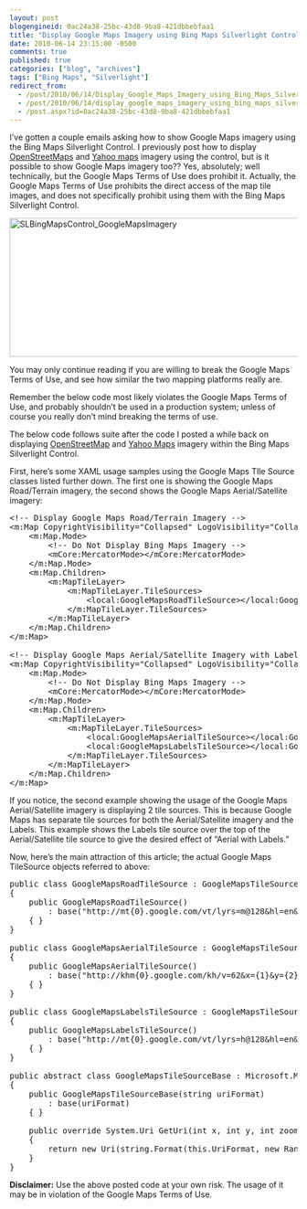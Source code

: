 ```yaml
---
layout: post
blogengineid: 0ac24a38-25bc-43d8-9ba8-421dbbebfaa1
title: "Display Google Maps Imagery using Bing Maps Silverlight Control"
date: 2010-06-14 23:15:00 -0500
comments: true
published: true
categories: ["blog", "archives"]
tags: ["Bing Maps", "Silverlight"]
redirect_from: 
  - /post/2010/06/14/Display_Google_Maps_Imagery_using_Bing_Maps_Silverlight_Control
  - /post/2010/06/14/display_google_maps_imagery_using_bing_maps_silverlight_control
  - /post.aspx?id=0ac24a38-25bc-43d8-9ba8-421dbbebfaa1
---
```

<!-- more -->

I&rsquo;ve gotten a couple emails asking how to show Google Maps imagery using the Bing Maps Silverlight Control. I previously post how to display <a href="/post/2009/11/12/Display_OpenStreetMap_Imagery_using_Bing_Maps_Silverlight_Control_Version_1_RTW.aspx">OpenStreetMaps</a> and <a href="/post/2009/03/20/Virtual-Earth-Silverlight-Overlay-OpenStreetMap2c-OpenAerialMap-and-Yahoo-Map-Imagery-using-Custom-Tile-Layers!.aspx">Yahoo maps</a> imagery using the control, but is it possible to show Google Maps imagery too?? Yes, absolutely; well technically, but the Google Maps Terms of Use does prohibit it. Actually, the Google Maps Terms of Use prohibits the direct access of the map tile images, and does not specifically prohibit using them with the Bing Maps Silverlight Control.

<a href="/images/postsSLBingMapsControl_GoogleMapsImagery.png"><img style="border-bottom: 0px; border-left: 0px; display: inline; border-top: 0px; border-right: 0px" title="SLBingMapsControl_GoogleMapsImagery" src="/images/postsSLBingMapsControl_GoogleMapsImagery_thumb.png" border="0" alt="SLBingMapsControl_GoogleMapsImagery" width="644" height="243" /></a>

You may only continue reading if you are willing to break the Google Maps Terms of Use, and see how similar the two mapping platforms really are.

Remember the below code most likely violates the Google Maps Terms of Use, and probably shouldn&rsquo;t be used in a production system; unless of course you really don&rsquo;t mind breaking the terms of use.

The below code follows suite after the code I posted a while back on displaying <a href="/post/2009/11/12/Display_OpenStreetMap_Imagery_using_Bing_Maps_Silverlight_Control_Version_1_RTW.aspx">OpenStreetMap</a> and <a href="/post/2009/03/20/Virtual-Earth-Silverlight-Overlay-OpenStreetMap2c-OpenAerialMap-and-Yahoo-Map-Imagery-using-Custom-Tile-Layers!.aspx">Yahoo Maps</a> imagery within the Bing Maps Silverlight Control.

First, here&rsquo;s some XAML usage samples using the Google Maps TIle Source classes listed further down. The first one is showing the Google Maps Road/Terrain imagery, the second shows the Google Maps Aerial/Satellite imagery:
<pre class="csharpcode"><span class="rem">&lt;!-- Display Google Maps Road/Terrain Imagery --&gt;</span><br /><span class="kwrd">&lt;</span><span class="html">m:Map</span> <span class="attr">CopyrightVisibility</span><span class="kwrd">="Collapsed"</span> <span class="attr">LogoVisibility</span><span class="kwrd">="Collapsed"</span><span class="kwrd">&gt;</span><br />    <span class="kwrd">&lt;</span><span class="html">m:Map.Mode</span><span class="kwrd">&gt;</span><br />        <span class="rem">&lt;!-- Do Not Display Bing Maps Imagery --&gt;</span><br />        <span class="kwrd">&lt;</span><span class="html">mCore:MercatorMode</span><span class="kwrd">&gt;&lt;/</span><span class="html">mCore:MercatorMode</span><span class="kwrd">&gt;</span><br />    <span class="kwrd">&lt;/</span><span class="html">m:Map.Mode</span><span class="kwrd">&gt;</span><br />    <span class="kwrd">&lt;</span><span class="html">m:Map.Children</span><span class="kwrd">&gt;</span><br />        <span class="kwrd">&lt;</span><span class="html">m:MapTileLayer</span><span class="kwrd">&gt;</span><br />            <span class="kwrd">&lt;</span><span class="html">m:MapTileLayer.TileSources</span><span class="kwrd">&gt;</span><br />                <span class="kwrd">&lt;</span><span class="html">local:GoogleMapsRoadTileSource</span><span class="kwrd">&gt;&lt;/</span><span class="html">local:GoogleMapsRoadTileSource</span><span class="kwrd">&gt;</span><br />            <span class="kwrd">&lt;/</span><span class="html">m:MapTileLayer.TileSources</span><span class="kwrd">&gt;</span><br />        <span class="kwrd">&lt;/</span><span class="html">m:MapTileLayer</span><span class="kwrd">&gt;</span><br />    <span class="kwrd">&lt;/</span><span class="html">m:Map.Children</span><span class="kwrd">&gt;</span><br /><span class="kwrd">&lt;/</span><span class="html">m:Map</span><span class="kwrd">&gt;</span><br /><br /><span class="rem">&lt;!-- Display Google Maps Aerial/Satellite Imagery with Labels --&gt;</span><br /><span class="kwrd">&lt;</span><span class="html">m:Map</span> <span class="attr">CopyrightVisibility</span><span class="kwrd">="Collapsed"</span> <span class="attr">LogoVisibility</span><span class="kwrd">="Collapsed"</span><span class="kwrd">&gt;</span><br />    <span class="kwrd">&lt;</span><span class="html">m:Map.Mode</span><span class="kwrd">&gt;</span><br />        <span class="rem">&lt;!-- Do Not Display Bing Maps Imagery --&gt;</span><br />        <span class="kwrd">&lt;</span><span class="html">mCore:MercatorMode</span><span class="kwrd">&gt;&lt;/</span><span class="html">mCore:MercatorMode</span><span class="kwrd">&gt;</span><br />    <span class="kwrd">&lt;/</span><span class="html">m:Map.Mode</span><span class="kwrd">&gt;</span><br />    <span class="kwrd">&lt;</span><span class="html">m:Map.Children</span><span class="kwrd">&gt;</span><br />        <span class="kwrd">&lt;</span><span class="html">m:MapTileLayer</span><span class="kwrd">&gt;</span><br />            <span class="kwrd">&lt;</span><span class="html">m:MapTileLayer.TileSources</span><span class="kwrd">&gt;</span><br />                <span class="kwrd">&lt;</span><span class="html">local:GoogleMapsAerialTileSource</span><span class="kwrd">&gt;&lt;/</span><span class="html">local:GoogleMapsAerialTileSource</span><span class="kwrd">&gt;</span><br />                <span class="kwrd">&lt;</span><span class="html">local:GoogleMapsLabelsTileSource</span><span class="kwrd">&gt;&lt;/</span><span class="html">local:GoogleMapsLabelsTileSource</span><span class="kwrd">&gt;</span><br />            <span class="kwrd">&lt;/</span><span class="html">m:MapTileLayer.TileSources</span><span class="kwrd">&gt;</span><br />        <span class="kwrd">&lt;/</span><span class="html">m:MapTileLayer</span><span class="kwrd">&gt;</span><br />    <span class="kwrd">&lt;/</span><span class="html">m:Map.Children</span><span class="kwrd">&gt;</span><br /><span class="kwrd">&lt;/</span><span class="html">m:Map</span><span class="kwrd">&gt;</span></pre>

<!-- .csharpcode, .csharpcode pre { 	font-size: small; 	color: black; 	font-family: consolas, "Courier New", courier, monospace; 	background-color: #ffffff; 	/*white-space: pre;*/ } .csharpcode pre { margin: 0em; } .csharpcode .rem { color: #008000; } .csharpcode .kwrd { color: #0000ff; } .csharpcode .str { color: #006080; } .csharpcode .op { color: #0000c0; } .csharpcode .preproc { color: #cc6633; } .csharpcode .asp { background-color: #ffff00; } .csharpcode .html { color: #800000; } .csharpcode .attr { color: #ff0000; } .csharpcode .alt  { 	background-color: #f4f4f4; 	width: 100%; 	margin: 0em; } .csharpcode .lnum { color: #606060; } -->

 

If you notice, the second example showing the usage of the Google Maps Aerial/Satellite imagery is displaying 2 tile sources. This is because Google Maps has separate tile sources for both the Aerial/Satellite imagery and the Labels. This example shows the Labels tile source over the top of the Aerial/Satellite tile source to give the desired effect of &ldquo;Aerial with Labels.&rdquo;

Now, here&rsquo;s the main attraction of this article; the actual Google Maps TileSource objects referred to above:
<pre class="csharpcode"><span class="kwrd">public</span> <span class="kwrd">class</span> GoogleMapsRoadTileSource : GoogleMapsTileSourceBase<br />{<br />    <span class="kwrd">public</span> GoogleMapsRoadTileSource()<br />        : <span class="kwrd">base</span>(<span class="str">"http://mt{0}.google.com/vt/lyrs=m@128&amp;hl=en&amp;x={1}&amp;y={2}&amp;z={3}&amp;s="</span>)<br />    { }<br />}<br /><br /><span class="kwrd">public</span> <span class="kwrd">class</span> GoogleMapsAerialTileSource : GoogleMapsTileSourceBase<br />{<br />    <span class="kwrd">public</span> GoogleMapsAerialTileSource()<br />        : <span class="kwrd">base</span>(<span class="str">"http://khm{0}.google.com/kh/v=62&amp;x={1}&amp;y={2}&amp;z={3}&amp;s="</span>)<br />    { }<br />}<br /><br /><span class="kwrd">public</span> <span class="kwrd">class</span> GoogleMapsLabelsTileSource : GoogleMapsTileSourceBase<br />{<br />    <span class="kwrd">public</span> GoogleMapsLabelsTileSource()<br />        : <span class="kwrd">base</span>(<span class="str">"http://mt{0}.google.com/vt/lyrs=h@128&amp;hl=en&amp;x={1}&amp;y={2}&amp;z={3}&amp;s="</span>)<br />    { }<br />}<br /><br /><span class="kwrd">public</span> <span class="kwrd">abstract</span> <span class="kwrd">class</span> GoogleMapsTileSourceBase : Microsoft.Maps.MapControl.TileSource<br />{<br />    <span class="kwrd">public</span> GoogleMapsTileSourceBase(<span class="kwrd">string</span> uriFormat)<br />        : <span class="kwrd">base</span>(uriFormat)<br />    { }<br /><br />    <span class="kwrd">public</span> <span class="kwrd">override</span> System.Uri GetUri(<span class="kwrd">int</span> x, <span class="kwrd">int</span> y, <span class="kwrd">int</span> zoomLevel)<br />    {<br />        <span class="kwrd">return</span> <span class="kwrd">new</span> Uri(<span class="kwrd">string</span>.Format(<span class="kwrd">this</span>.UriFormat, <span class="kwrd">new</span> Random().Next() % 4, x, y, zoomLevel));<br />    }<br />}</pre>

<!-- .csharpcode, .csharpcode pre { 	font-size: small; 	color: black; 	font-family: consolas, "Courier New", courier, monospace; 	background-color: #ffffff; 	/*white-space: pre;*/ } .csharpcode pre { margin: 0em; } .csharpcode .rem { color: #008000; } .csharpcode .kwrd { color: #0000ff; } .csharpcode .str { color: #006080; } .csharpcode .op { color: #0000c0; } .csharpcode .preproc { color: #cc6633; } .csharpcode .asp { background-color: #ffff00; } .csharpcode .html { color: #800000; } .csharpcode .attr { color: #ff0000; } .csharpcode .alt  { 	background-color: #f4f4f4; 	width: 100%; 	margin: 0em; } .csharpcode .lnum { color: #606060; } -->

 

**Disclaimer:** Use the above posted code at your own risk. The usage of it may be in violation of the Google Maps Terms of Use.

